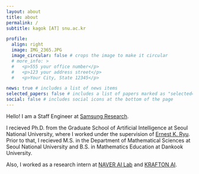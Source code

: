 ```yaml
---
layout: about
title: about
permalink: /
subtitle: kagok [AT] snu.ac.kr

profile:
  align: right
  image: IMG_2365.JPG
  image_circular: false # crops the image to make it circular
  # more_info: >
  #   <p>555 your office number</p>
  #   <p>123 your address street</p>
  #   <p>Your City, State 12345</p>

news: true # includes a list of news items
selected_papers: false # includes a list of papers marked as "selected={true}"
social: false # includes social icons at the bottom of the page
---
```

Hello! I am a Staff Engineer at [Samsung Research](https://research.samsung.com).

I recieved Ph.D. from the Graduate School of Artificial Intelligence at Seoul National University, where I worked under the supervision of [Ernest K. Ryu](https://ernestryu.com/). Prior to that, I recieved M.S. in the Department of Mathematical Sciences at Seoul National University and B.S. in Mathematics Education at Dankook University.

Also, I worked as a research intern at [NAVER AI Lab](https://naver-career.gitbook.io/en/teams/clova-cic/ai-lab) and [KRAFTON AI](https://www.krafton.ai/en).
